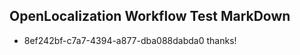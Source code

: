 ## OpenLocalization Workflow Test MarkDown
* 8ef242bf-c7a7-4394-a877-dba088dabda0 thanks!

<!--HONumber=Sep16_HO1-->


